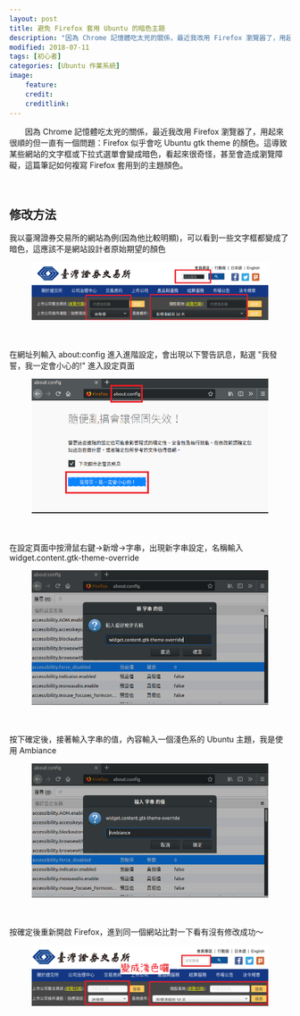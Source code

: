 ```yaml
---
layout: post
title: 避免 Firefox 套用 Ubuntu 的暗色主題
description: "因為 Chrome 記憶體吃太兇的關係，最近我改用 Firefox 瀏覽器了，用起來很順的但一直有一個問題：Firefox 似乎會吃 Ubuntu gtk theme 的顏色。這導致某些網站的文字框或下拉式選單會變成暗色，看起來很奇怪，甚至會造成瀏覽障礙，這篇筆記如何複寫 Firefox 套用到的主題顏色"
modified: 2018-07-11
tags: [初心者]
categories: [Ubuntu 作業系統]
image:
    feature: 
    credit: 
    creditlink: 
---
```


　　因為 Chrome 記憶體吃太兇的關係，最近我改用 Firefox 瀏覽器了，用起來很順的但一直有一個問題：Firefox 似乎會吃 Ubuntu gtk theme 的顏色。這導致某些網站的文字框或下拉式選單會變成暗色，看起來很奇怪，甚至會造成瀏覽障礙，這篇筆記如何複寫 Firefox 套用到的主題顏色。

<!--more-->　

## 修改方法

我以臺灣證券交易所的網站為例(因為他比較明顯)，可以看到一些文字框都變成了暗色，這應該不是網站設計者原始期望的顏色
<figure class="center">
<img src="/images/2018/07/override-firefox-gtk-theme-01.png" alt="">
</figure>
　

在網址列輸入 about:config 進入進階設定，會出現以下警告訊息，點選 "我發誓，我一定會小心的!" 進入設定頁面
<figure class="center">
<img src="/images/2018/07/override-firefox-gtk-theme-02.png" alt="">
</figure>
　

在設定頁面中按滑鼠右鍵->新增->字串，出現新字串設定，名稱輸入 widget.content.gtk-theme-override
<figure class="center">
<img src="/images/2018/07/override-firefox-gtk-theme-03.png" alt="">
</figure>
　

按下確定後，接著輸入字串的值，內容輸入一個淺色系的 Ubuntu 主題，我是使用 Ambiance
<figure class="center">
<img src="/images/2018/07/override-firefox-gtk-theme-04.png" alt="">
</figure>
　

按確定後重新開啟 Firefox，進到同一個網站比對一下看有沒有修改成功～
<figure class="center">
<img src="/images/2018/07/override-firefox-gtk-theme-05.png" alt="">
</figure>

